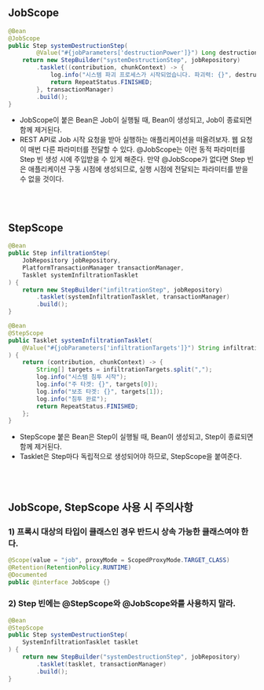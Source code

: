 ## JobScope

```java
@Bean
@JobScope
public Step systemDestructionStep(
        @Value("#{jobParameters['destructionPower']}") Long destructionPower) {
    return new StepBuilder("systemDestructionStep", jobRepository)
        .tasklet((contribution, chunkContext) -> {
            log.info("시스템 파괴 프로세스가 시작되었습니다. 파괴력: {}", destructionPower);
            return RepeatStatus.FINISHED;
        }, transactionManager)
        .build();
}
```

- JobScope이 붙은 Bean은 Job이 실행될 때, Bean이 생성되고, Job이 종료되면 함께 제거된다.
- REST API로 Job 시작 요청을 받아 실행하는 애플리케이션을 떠올려보자. 웹 요청이 매번 다른 파라미터를 전달할 수 있다. @JobScope는 이런 동적 파라미터를 Step 빈 생성 시에 주입받을 수 있게 해준다. 만약 @JobScope가 없다면 Step 빈은 애플리케이션 구동 시점에 생성되므로, 실행 시점에 전달되는 파라미터를 받을 수 없을 것이다.

<br>
<br>

## StepScope

```java
@Bean
public Step infiltrationStep(
    JobRepository jobRepository,
    PlatformTransactionManager transactionManager,
    Tasklet systemInfiltrationTasklet
) {
    return new StepBuilder("infiltrationStep", jobRepository)
        .tasklet(systemInfiltrationTasklet, transactionManager)
        .build();
}

@Bean 
@StepScope 
public Tasklet systemInfiltrationTasklet(
    @Value("#{jobParameters['infiltrationTargets']}") String infiltrationTargets
) {
    return (contribution, chunkContext) -> {
        String[] targets = infiltrationTargets.split(",");
        log.info("시스템 침투 시작");
        log.info("주 타겟: {}", targets[0]);
        log.info("보조 타겟: {}", targets[1]);
        log.info("침투 완료");
        return RepeatStatus.FINISHED;
    };
}
```

- StepScope 붙은 Bean은 Step이 실행될 때, Bean이 생성되고, Step이 종료되면 함께 제거된다.
- Tasklet은 Step마다 독립적으로 생성되어야 하므로, StepScope을 붙여준다.

<br>
<br>

## JobScope, StepScope 사용 시 주의사항

### 1) 프록시 대상의 타입이 클래스인 경우 반드시 상속 가능한 클래스여야 한다.

```java
@Scope(value = "job", proxyMode = ScopedProxyMode.TARGET_CLASS)
@Retention(RetentionPolicy.RUNTIME)
@Documented
public @interface JobScope {}
```

### 2) Step 빈에는 @StepScope와 @JobScope와를 사용하지 말라.

```java
@Bean
@StepScope
public Step systemDestructionStep(
    SystemInfiltrationTasklet tasklet
) {
    return new StepBuilder("systemDestructionStep", jobRepository)
        .tasklet(tasklet, transactionManager)
        .build();
}
```
